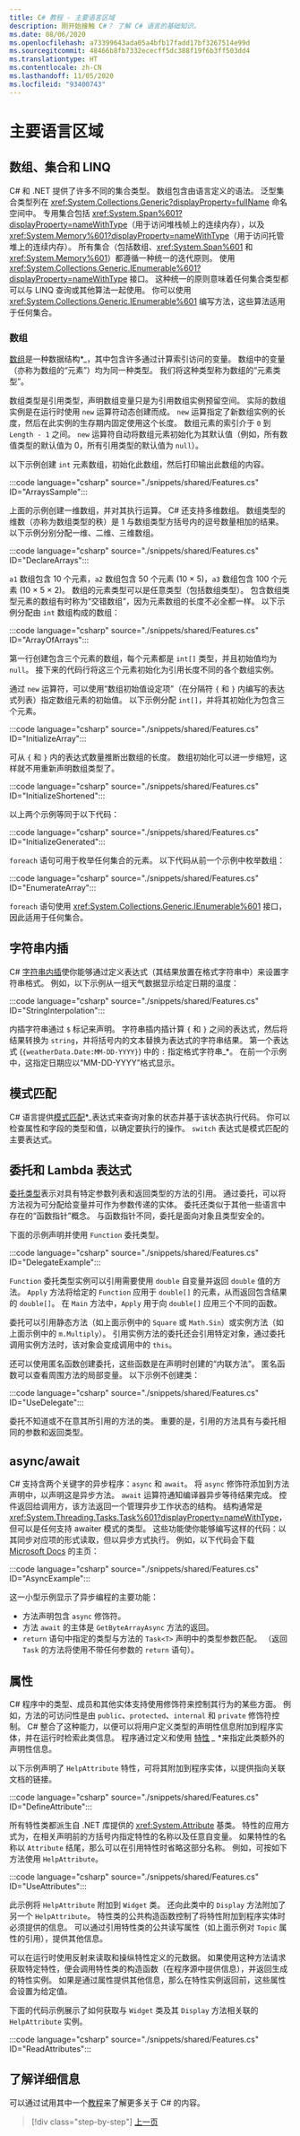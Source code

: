 ```yaml
---
title: C# 教程 - 主要语言区域
description: 刚开始接触 C#？ 了解 C# 语言的基础知识。
ms.date: 08/06/2020
ms.openlocfilehash: a73399643ada05a4bfb17fadd17bf3267514e99d
ms.sourcegitcommit: 48466b8fb7332ececff5dc388f19f6b3ff503dd4
ms.translationtype: HT
ms.contentlocale: zh-CN
ms.lasthandoff: 11/05/2020
ms.locfileid: "93400743"
---
```

# <a name="major-language-areas"></a>主要语言区域

## <a name="arrays-collections-and-linq"></a>数组、集合和 LINQ

C# 和 .NET 提供了许多不同的集合类型。 数组包含由语言定义的语法。 泛型集合类型列在 <xref:System.Collections.Generic?displayProperty=fullName> 命名空间中。 专用集合包括 <xref:System.Span%601?displayProperty=nameWithType>（用于访问堆栈帧上的连续内存），以及 <xref:System.Memory%601?displayProperty=nameWithType>（用于访问托管堆上的连续内存）。 所有集合（包括数组、<xref:System.Span%601> 和 <xref:System.Memory%601>）都遵循一种统一的迭代原则。 使用 <xref:System.Collections.Generic.IEnumerable%601?displayProperty=nameWithType> 接口。 这种统一的原则意味着任何集合类型都可以与 LINQ 查询或其他算法一起使用。 你可以使用 <xref:System.Collections.Generic.IEnumerable%601> 编写方法，这些算法适用于任何集合。

### <a name="arrays"></a>数组

[数组](../programming-guide/arrays/index.md)是一种数据结构*_，其中包含许多通过计算索引访问的变量。 数组中的变量（亦称为数组的“元素”）均为同一种类型。 我们将这种类型称为数组的“元素类型”。

数组类型是引用类型，声明数组变量只是为引用数组实例预留空间。 实际的数组实例是在运行时使用 `new` 运算符动态创建而成。 `new` 运算指定了新数组实例的长度，然后在此实例的生存期内固定使用这个长度。 数组元素的索引介于 `0` 到 `Length - 1` 之间。 `new` 运算符自动将数组元素初始化为其默认值（例如，所有数值类型的默认值为 0，所有引用类型的默认值为 `null`）。

以下示例创建 `int` 元素数组，初始化此数组，然后打印输出此数组的内容。

:::code language="csharp" source="./snippets/shared/Features.cs" ID="ArraysSample":::

上面的示例创建一维数组，并对其执行运算。 C# 还支持多维数组。 数组类型的维数（亦称为数组类型的秩）是 1 与数组类型方括号内的逗号数量相加的结果。 以下示例分别分配一维、二维、三维数组。

:::code language="csharp" source="./snippets/shared/Features.cs" ID="DeclareArrays":::

`a1` 数组包含 10 个元素，`a2` 数组包含 50 个元素 (10 × 5)，`a3` 数组包含 100 个元素 (10 × 5 × 2)。
数组的元素类型可以是任意类型（包括数组类型）。 包含数组类型元素的数组有时称为“交错数组”，因为元素数组的长度不必全都一样。 以下示例分配由 `int` 数组构成的数组：

:::code language="csharp" source="./snippets/shared/Features.cs" ID="ArrayOfArrays":::

第一行创建包含三个元素的数组，每个元素都是 `int[]` 类型，并且初始值均为 `null`。 接下来的代码行将这三个元素初始化为引用长度不同的各个数组实例。

通过 `new` 运算符，可以使用“数组初始值设定项”（在分隔符 `{` 和 `}` 内编写的表达式列表）指定数组元素的初始值。 以下示例分配 `int[]`，并将其初始化为包含三个元素。

:::code language="csharp" source="./snippets/shared/Features.cs" ID="InitializeArray":::

可从 `{` 和 `}` 内的表达式数量推断出数组的长度。 数组初始化可以进一步缩短，这样就不用重新声明数组类型了。

:::code language="csharp" source="./snippets/shared/Features.cs" ID="InitializeShortened":::

以上两个示例等同于以下代码：

:::code language="csharp" source="./snippets/shared/Features.cs" ID="InitializeGenerated":::

`foreach` 语句可用于枚举任何集合的元素。 以下代码从前一个示例中枚举数组：

:::code language="csharp" source="./snippets/shared/Features.cs" ID="EnumerateArray":::

`foreach` 语句使用 <xref:System.Collections.Generic.IEnumerable%601> 接口，因此适用于任何集合。

## <a name="string-interpolation"></a>字符串内插

C# [字符串内插](../language-reference/tokens/interpolated.md)使你能够通过定义表达式（其结果放置在格式字符串中）来设置字符串格式。 例如，以下示例从一组天气数据显示给定日期的温度：

:::code language="csharp" source="./snippets/shared/Features.cs" ID="StringInterpolation":::

内插字符串通过 `$` 标记来声明。 字符串插内插计算 `{` 和 `}` 之间的表达式，然后将结果转换为 `string`，并将括号内的文本替换为表达式的字符串结果。 第一个表达式 (`{weatherData.Date:MM-DD-YYYY}`) 中的 `:` 指定格式字符串_*。 在前一个示例中，这指定日期应以“MM-DD-YYYY”格式显示。

## <a name="pattern-matching"></a>模式匹配

C# 语言提供[模式匹配](../pattern-matching.md)*_表达式来查询对象的状态并基于该状态执行代码。 你可以检查属性和字段的类型和值，以确定要执行的操作。 `switch` 表达式是模式匹配的主要表达式。

## <a name="delegates-and-lambda-expressions"></a>委托和 Lambda 表达式

[委托类型](../delegates-overview.md)表示对具有特定参数列表和返回类型的方法的引用。 通过委托，可以将方法视为可分配给变量并可作为参数传递的实体。 委托还类似于其他一些语言中存在的“函数指针”概念。 与函数指针不同，委托是面向对象且类型安全的。

下面的示例声明并使用 `Function` 委托类型。

:::code language="csharp" source="./snippets/shared/Features.cs" ID="DelegateExample":::

`Function` 委托类型实例可以引用需要使用 `double` 自变量并返回 `double` 值的方法。 `Apply` 方法将给定的 `Function` 应用于 `double[]` 的元素，从而返回包含结果的 `double[]`。 在 `Main` 方法中，`Apply` 用于向 `double[]` 应用三个不同的函数。

委托可以引用静态方法（如上面示例中的 `Square` 或 `Math.Sin`）或实例方法（如上面示例中的 `m.Multiply`）。 引用实例方法的委托还会引用特定对象，通过委托调用实例方法时，该对象会变成调用中的 `this`。

还可以使用匿名函数创建委托，这些函数是在声明时创建的“内联方法”。 匿名函数可以查看周围方法的局部变量。 以下示例不创建类：

:::code language="csharp" source="./snippets/shared/Features.cs" ID="UseDelegate":::

委托不知道或不在意其所引用的方法的类。 重要的是，引用的方法具有与委托相同的参数和返回类型。

## <a name="async--await"></a>async/await

C# 支持含两个关键字的异步程序：`async` 和 `await`。 将 `async` 修饰符添加到方法声明中，以声明这是异步方法。 `await` 运算符通知编译器异步等待结果完成。 控件返回给调用方，该方法返回一个管理异步工作状态的结构。 结构通常是 <xref:System.Threading.Tasks.Task%601?displayProperty=nameWithType>，但可以是任何支持 awaiter 模式的类型。 这些功能使你能够编写这样的代码：以其同步对应项的形式读取，但以异步方式执行。 例如，以下代码会下载 [Microsoft Docs](/) 的主页：

:::code language="csharp" source="./snippets/shared/Features.cs" ID="AsyncExample":::

这一小型示例显示了异步编程的主要功能：

- 方法声明包含 `async` 修饰符。
- 方法 `await` 的主体是 `GetByteArrayAsync` 方法的返回。
- `return` 语句中指定的类型与方法的 `Task<T>` 声明中的类型参数匹配。 （返回 `Task` 的方法将使用不带任何参数的 `return` 语句）。

## <a name="attributes"></a>属性

C# 程序中的类型、成员和其他实体支持使用修饰符来控制其行为的某些方面。 例如，方法的可访问性是由 `public`、`protected`、`internal` 和 `private` 修饰符控制。 C# 整合了这种能力，以便可以将用户定义类型的声明性信息附加到程序实体，并在运行时检索此类信息。 程序通过定义和使用 [特性](../programming-guide/concepts/attributes/index.md) *_* *来指定此类额外的声明性信息。

以下示例声明了 `HelpAttribute` 特性，可将其附加到程序实体，以提供指向关联文档的链接。

:::code language="csharp" source="./snippets/shared/Features.cs" ID="DefineAttribute":::

所有特性类都派生自 .NET 库提供的 <xref:System.Attribute> 基类。 特性的应用方式为，在相关声明前的方括号内指定特性的名称以及任意自变量。 如果特性的名称以 `Attribute` 结尾，那么可以在引用特性时省略这部分名称。 例如，可按如下方法使用 `HelpAttribute`。

:::code language="csharp" source="./snippets/shared/Features.cs" ID="UseAttributes":::

此示例将 `HelpAttribute` 附加到 `Widget` 类。 还向此类中的 `Display` 方法附加了另一个 `HelpAttribute`。 特性类的公共构造函数控制了将特性附加到程序实体时必须提供的信息。 可以通过引用特性类的公共读写属性（如上面示例对 `Topic` 属性的引用），提供其他信息。

可以在运行时使用反射来读取和操纵特性定义的元数据。 如果使用这种方法请求获取特定特性，便会调用特性类的构造函数（在程序源中提供信息），并返回生成的特性实例。 如果是通过属性提供其他信息，那么在特性实例返回前，这些属性会设置为给定值。

下面的代码示例展示了如何获取与 `Widget` 类及其 `Display` 方法相关联的 `HelpAttribute` 实例。

:::code language="csharp" source="./snippets/shared/Features.cs" ID="ReadAttributes":::

## <a name="learn-more"></a>了解详细信息

可以通过试用其中一个[教程](../tutorials/index.md)来了解更多关于 C# 的内容。

>[!div class="step-by-step"]
>[上一页](program-building-blocks.md)
